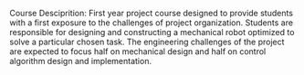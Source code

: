 Course Desciprition: First year project course designed to provide students with a first exposure to the challenges of project organization. Students are responsible for designing and constructing a mechanical robot optimized to solve a particular chosen task. The engineering challenges of the project are expected to focus half on mechanical design and half on control algorithm design and implementation.

